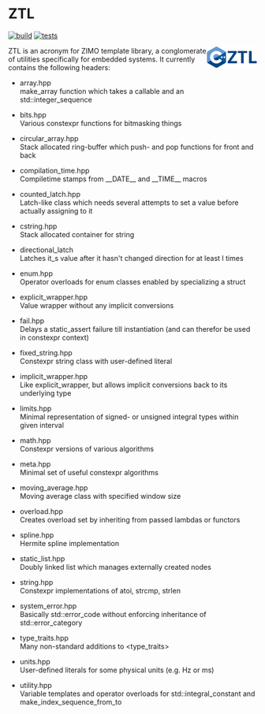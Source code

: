 # ZTL

[![build](https://github.com/ZIMO-Elektronik/ZTL/actions/workflows/build.yml/badge.svg)](https://github.com/ZIMO-Elektronik/ZTL/actions/workflows/build.yml) [![tests](https://github.com/ZIMO-Elektronik/ZTL/actions/workflows/tests.yml/badge.svg)](https://github.com/ZIMO-Elektronik/ZTL/actions/workflows/tests.yml)

<img src="data/images/logo.png" width="20%" align="right"/>

ZTL is an acronym for ZIMO template library, a conglomerate of utilities specifically for embedded systems. It currently contains the following headers:
- array.hpp  
  make_array function which takes a callable and an std::integer_sequence

- bits.hpp  
  Various constexpr functions for bitmasking things

- circular_array.hpp  
  Stack allocated ring-buffer which push- and pop functions for front and back

- compilation_time.hpp  
  Compiletime stamps from \_\_DATE\_\_ and \_\_TIME\_\_ macros
  
- counted_latch.hpp  
  Latch-like class which needs several attempts to set a value before actually assigning to it

- cstring.hpp  
  Stack allocated container for string

- directional_latch  
  Latches it_s value after it hasn't changed direction for at least I times

- enum.hpp  
  Operator overloads for enum classes enabled by specializing a struct

- explicit_wrapper.hpp  
  Value wrapper without any implicit conversions

- fail.hpp  
  Delays a static_assert failure till instantiation (and can therefor be used in constexpr context)

- fixed_string.hpp  
  Constexpr string class with user-defined literal

- implicit_wrapper.hpp  
  Like explicit_wrapper, but allows implicit conversions back to its underlying type

- limits.hpp  
  Minimal representation of signed- or unsigned integral types within given interval

- math.hpp  
  Constexpr versions of various algorithms

- meta.hpp  
  Minimal set of useful constexpr algorithms

- moving_average.hpp  
  Moving average class with specified window size

- overload.hpp  
  Creates overload set by inheriting from passed lambdas or functors

- spline.hpp  
  Hermite spline implementation

- static_list.hpp  
  Doubly linked list which manages externally created nodes

- string.hpp  
  Constexpr implementations of atoi, strcmp, strlen

- system_error.hpp  
  Basically std::error_code without enforcing inheritance of std::error_category

- type_traits.hpp  
  Many non-standard additions to <type_traits>

- units.hpp  
  User-defined literals for some physical units (e.g. Hz or ms)
  
- utility.hpp  
  Variable templates and operator overloads for std::integral_constant and make_index_sequence_from_to